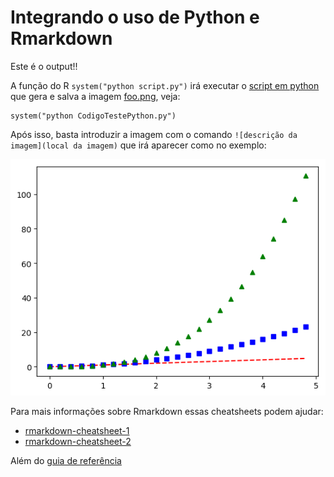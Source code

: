 # Integrando o uso de Python e Rmarkdown

Este é o output!!

A função do R `system("python script.py")` irá executar o [script em python](https://github.com/gomesfellipe/python-Rmarkdown/blob/master/CodigoTestePython.py) que gera e salva a imagem [foo.png](https://github.com/gomesfellipe/python-Rmarkdown/blob/master/foo.png), veja:

```{r}
system("python CodigoTestePython.py")
```
Após isso, basta introduzir a imagem com o comando `![descrição da imagem](local da imagem)` que irá aparecer como no exemplo:

![](foo.png)

Para mais informações sobre Rmarkdown essas cheatsheets podem ajudar:

  * [rmarkdown-cheatsheet-1](https://www.rstudio.com/wp-content/uploads/2015/02/rmarkdown-cheatsheet.pdf)
  * [rmarkdown-cheatsheet-2](https://www.rstudio.com/wp-content/uploads/2016/03/rmarkdown-cheatsheet-2.0.pdf)
  
  Além do [guia de referência](https://www.rstudio.com/wp-content/uploads/2015/03/rmarkdown-reference.pdf)
  
  

